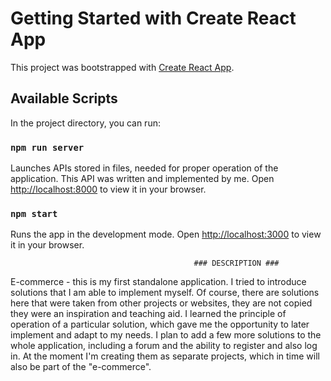 # Getting Started with Create React App

This project was bootstrapped with [Create React App](https://github.com/facebook/create-react-app).

## Available Scripts

In the project directory, you can run:

### `npm run server`

Launches APIs stored in files, needed for proper operation of the application.
This API was written and implemented by me. 
Open [http://localhost:8000](http://localhost:8000) to view it in your browser.

### `npm start`

Runs the app in the development mode.
Open [http://localhost:3000](http://localhost:3000) to view it in your browser.


                                             ### DESCRIPTION ###

                                             
E-commerce - this is my first standalone application. I tried to introduce solutions that I am able to implement myself. 
Of course, there are solutions here that were taken from other projects or websites, they are not copied they were an inspiration and teaching aid.
I learned the principle of operation of a particular solution, which gave me the opportunity to later implement and adapt to my needs.
I plan to add a few more solutions to the whole application, including a forum and the ability to register and also log in.
At the moment I'm creating them as separate projects, which in time will also be part of the "e-commerce". 

